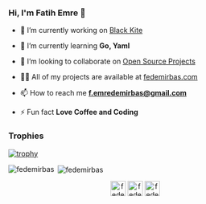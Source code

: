### Hi, I'm Fatih Emre 👋

- 🔭 I’m currently working on [Black Kite](https://blackkite.com/)

- 🌱 I’m currently learning **Go, Yaml**

- 👯 I’m looking to collaborate on [Open Source Projects](http://github.com/fedemirbas)

- 👨‍💻 All of my projects are available at [fedemirbas.com](http://github.com/fedemirbas)

- 📫 How to reach me **f.emredemirbas@gmail.com**

- ⚡ Fun fact **Love Coffee and Coding**

### Trophies
[![trophy](https://github-profile-trophy.vercel.app/?username=fedemirbas)](https://github.com/fedemirbas/github-profile-trophy)

<p><img align="left" src="https://github-readme-stats.vercel.app/api/top-langs/?username=fedemirbas&layout=compact&hide=html" alt="fedemirbas" /></p>
<p>&nbsp;<img align="center" src="https://github-readme-stats.vercel.app/api?username=fedemirbas&show_icons=true" alt="fedemirbas" /></p>

<p align="center">
<a href="https://linkedin.com/in/fatihemredemirbas/" target="blank"><img align="center" src="https://cdn.jsdelivr.net/npm/simple-icons@3.0.1/icons/linkedin.svg" alt="fedemirbas" height="30" width="30" /></a>
<a href="https:https://medium.com/@fedemirbas" target="blank"><img align="center" src="https://cdn.jsdelivr.net/npm/simple-icons@3.0.1/icons/medium.svg" alt="fedemirbas" height="30" width="30" /></a>
  <a href="https://twitter.com/fedemirbas" target="blank"><img align="center" src="https://cdn.jsdelivr.net/npm/simple-icons@3.0.1/icons/twitter.svg" alt="fedemirbas" height="30" width="30" /></a>
</p>
